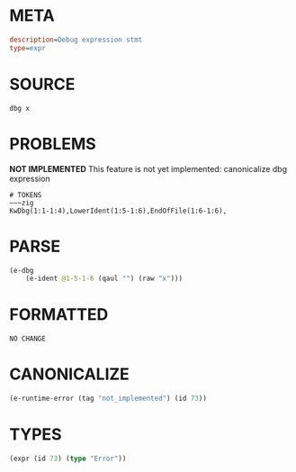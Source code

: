 # META
~~~ini
description=Debug expression stmt
type=expr
~~~
# SOURCE
~~~roc
dbg x
~~~
# PROBLEMS
**NOT IMPLEMENTED**
This feature is not yet implemented: canonicalize dbg expression


~~~
# TOKENS
~~~zig
KwDbg(1:1-1:4),LowerIdent(1:5-1:6),EndOfFile(1:6-1:6),
~~~
# PARSE
~~~clojure
(e-dbg
	(e-ident @1-5-1-6 (qaul "") (raw "x")))
~~~
# FORMATTED
~~~roc
NO CHANGE
~~~
# CANONICALIZE
~~~clojure
(e-runtime-error (tag "not_implemented") (id 73))
~~~
# TYPES
~~~clojure
(expr (id 73) (type "Error"))
~~~